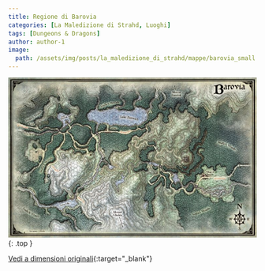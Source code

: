 ```yaml
---
title: Regione di Barovia
categories: [La Maledizione di Strahd, Luoghi]
tags: [Dungeons & Dragons]
author: author-1
image:
  path: /assets/img/posts/la_maledizione_di_strahd/mappe/barovia_small.jpg
---
```


![Desktop View](/assets/img/posts/la_maledizione_di_strahd/mappe/barovia_small.jpg){: .top }


[Vedi a dimensioni originali](/assets/img/posts/la_maledizione_di_strahd/mappe/barovia.jpg){:target="_blank"}